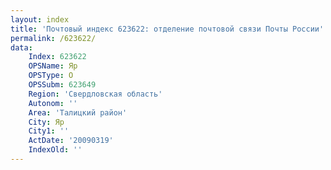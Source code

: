 ```yaml
---
layout: index
title: 'Почтовый индекс 623622: отделение почтовой связи Почты России'
permalink: /623622/
data:
    Index: 623622
    OPSName: Яр
    OPSType: О
    OPSSubm: 623649
    Region: 'Свердловская область'
    Autonom: ''
    Area: 'Талицкий район'
    City: Яр
    City1: ''
    ActDate: '20090319'
    IndexOld: ''
---
```

